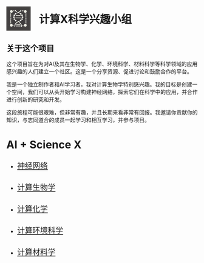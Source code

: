 # <img src="../../resources/static/logo.webp" alt="Project Logo" width="64" height="64" style="vertical-align: middle;"> <span style="display: inline-block; vertical-align: middle; padding-left: 15px;">计算X科学兴趣小组</span>

## 关于这个项目
这个项目旨在为对AI及其在生物学、化学、环境科学、材料科学等科学领域的应用感兴趣的人们建立一个社区。这是一个分享资源、促进讨论和鼓励合作的平台。

我是一个独立制作者和AI学习者，我对计算生物学特别感兴趣。我的目标是创建一个空间，我们可以从头开始学习构建神经网络，探索它们在科学中的应用，并合作进行创新的研究和开发。

这段旅程可能很艰难，但非常有趣，并且长期来看非常有回报。我邀请你贡献你的知识，与志同道合的成员一起学习和相互学习，并参与项目。

# AI + Science X

<div style="font-size: 1.2em; line-height: 2;">

- <a href="docs/cn/Neural_networks/README.md" style="font-size: 1.2em;">神经网络</a>

- <a href="docs/cn/Biology/README.md" style="font-size: 1.2em;">计算生物学</a>

- <a href="docs/cn/Chemistry/README.md" style="font-size: 1.2em;">计算化学</a>

- <a href="docs/cn/Environmental/README.md" style="font-size: 1.2em;">计算环境科学</a>

- <a href="docs/cn/Materials/README.md" style="font-size: 1.2em;">计算材料学</a>

</div>

<!-- <br>

## 联接小组成员

- [GitHub Discussions](https://github.com/ee2k/Computational-X-Interest-Group/discussions/)
- Twitter Community (Under development)
[Computational-X](https://x.com/i/communities/xxxx) -->
